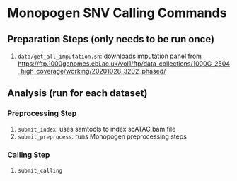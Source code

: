 # Monopogen SNV Calling Commands

## Preparation Steps (only needs to be run once)

1. `data/get_all_imputation.sh`: downloads imputation panel from https://ftp.1000genomes.ebi.ac.uk/vol1/ftp/data_collections/1000G_2504_high_coverage/working/20201028_3202_phased/

## Analysis (run for each dataset)

### Preprocessing Step 

1. `submit_index`: uses samtools to index scATAC.bam file
2. `submit_preprocess`: runs Monopogen preprocessing steps

### Calling Step

1. `submit_calling`
